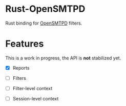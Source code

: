 # Rust-OpenSMTPD

Rust binding for [OpenSMTPD] filters.


# Features

This is a work in progress, the API is **not** stabilized yet.

- [x] Reports
- [ ] Filters
- [ ] Filter-level context
- [ ] Session-level context


[OpenSMTPD]: https://www.opensmtpd.org/
